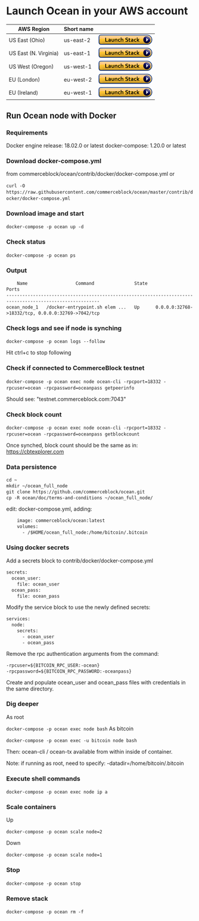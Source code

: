 Launch Ocean in your AWS account
=================================

| AWS Region | Short name | |
| -- | -- | -- |
| US East (Ohio) | us-east-2 | [![cloudformation-launch-button](images/cloudformation-launch-stack.png)](https://console.aws.amazon.com/cloudformation/home?region=us-east-2#/stacks/new?stackName=Ocean&templateURL=https://s3.eu-west-2.amazonaws.com/cb-awsocs/ocean-network.template.yaml) |
| US East (N. Virginia) | us-east-1 | [![cloudformation-launch-button](images/cloudformation-launch-stack.png)](https://console.aws.amazon.com/cloudformation/home?region=us-east-1#/stacks/new?stackName=Ocean&templateURL=https://s3.eu-west-2.amazonaws.com/cb-awsocs/ocean-network.template.yaml) |
| US West (Oregon) | us-west-1 | [![cloudformation-launch-button](images/cloudformation-launch-stack.png)](https://console.aws.amazon.com/cloudformation/home?region=us-west-1#/stacks/new?stackName=Ocean&templateURL=https://s3.eu-west-2.amazonaws.com/cb-awsocs/ocean-network.template.yaml) |
| EU (London) | eu-west-2 | [![cloudformation-launch-button](images/cloudformation-launch-stack.png)](https://console.aws.amazon.com/cloudformation/home?region=eu-west-2#/stacks/new?stackName=Ocean&templateURL=https://s3.eu-west-2.amazonaws.com/cb-awsocs/ocean-network.template.yaml) |
| EU (Ireland) | eu-west-1 | [![cloudformation-launch-button](images/cloudformation-launch-stack.png)](https://console.aws.amazon.com/cloudformation/home?region=eu-west-1#/stacks/new?stackName=Ocean&templateURL=https://s3.eu-west-2.amazonaws.com/cb-awsocs/ocean-network.template.yaml) |

Run Ocean node with Docker
-------------------

### Requirements

Docker engine release: 18.02.0 or latest
docker-compose: 1.20.0 or latest

### Download docker-compose.yml
from commerceblock/ocean/contrib/docker/docker-compose.yml or

`curl -O https://raw.githubusercontent.com/commerceblock/ocean/master/contrib/docker/docker-compose.yml`

### Download image and start

`docker-compose -p ocean up -d`

### Check status

`docker-compose -p ocean ps`

### Output
```
    Name                  Command               State                         Ports
---------------------------------------------------------------------------------------------------------
ocean_node_1   /docker-entrypoint.sh elem ...   Up      0.0.0.0:32768->18332/tcp, 0.0.0.0:32769->7042/tcp

```

### Check logs and see if node is synching

`docker-compose -p ocean logs --follow`

Hit ctrl+c to stop following

### Check if connected to CommerceBlock testnet

`docker-compose -p ocean exec node ocean-cli -rpcport=18332 -rpcuser=ocean -rpcpassword=oceanpass getpeerinfo`

Should see: "testnet.commerceblock.com:7043"

### Check block count

`docker-compose -p ocean exec node ocean-cli -rpcport=18332 -rpcuser=ocean -rpcpassword=oceanpass getblockcount`

Once synched, block count should be the same as in: https://cbtexplorer.com

### Data persistence

```
cd ~
mkdir ~/ocean_full_node
git clone https://github.com/commerceblock/ocean.git
cp -R ocean/doc/terms-and-conditions ~/ocean_full_node/
```

edit: docker-compose.yml, adding:
```
    image: commerceblock/ocean:latest
    volumes:
      - /$HOME/ocean_full_node:/home/bitcoin/.bitcoin
```

### Using docker secrets

Add a secrets block to contrib/docker/docker-compose.yml

```
secrets:
  ocean_user:
    file: ocean_user
  ocean_pass:
    file: ocean_pass
```

Modify the service block to use the newly defined secrets:

```
services:
  node:
    secrets:
      - ocean_user
      - ocean_pass
```

Remove the rpc authentication arguments from the command:

```
-rpcuser=${BITCOIN_RPC_USER:-ocean}
-rpcpassword=${BITCOIN_RPC_PASSWORD:-oceanpass}
```

Create and populate ocean_user and ocean_pass files with credentials in the same directory.

### Dig deeper

As root

`docker-compose -p ocean exec node bash`
As bitcoin

`docker-compose -p ocean exec -u bitcoin node bash`

Then: ocean-cli / ocean-tx available from within inside of container.

Note: if running as root, need to specify: -datadir=/home/bitcoin/.bitcoin

### Execute shell commands

`docker-compose -p ocean exec node ip a`

### Scale containers
Up

`docker-compose -p ocean scale node=2`

Down

`docker-compose -p ocean scale node=1`

### Stop

`docker-compose -p ocean stop`

### Remove stack

`docker-compose -p ocean rm -f`
